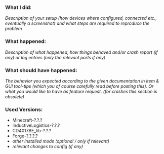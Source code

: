 ### What I did:
_Description of your setup (how devices where configured, connected etc., eventually a screenshot) and what steps are required to reproduce the problem_

### What happened:
_Description of what happened, how things behaved and/or crash report (if any) or log entries (only the relevant parts if any)_

### What should have happened:
_The behavior you expected according to the given documentation in item & GUI tool-tips (which you of course carefully read before posting this). Or what you would like to have as feature request. (for crashes this section is obsolete)_

### Used Versions:
- Minecraft-?.?.?
- InductiveLogistics-?.?.?
- CD4017BE_lib-?.?.?
- Forge-?.?.?.?
- _other installed mods (optional / only if relevant)_
- _relevant changes to config (if any)_
